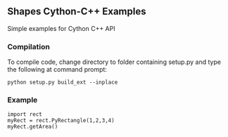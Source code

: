 ## Shapes Cython-C++ Examples
Simple examples for Cython C++ API

### Compilation
To compile code, change directory to folder containing setup.py and type the following at command prompt:
```
python setup.py build_ext --inplace
```

### Example
```
import rect
myRect = rect.PyRectangle(1,2,3,4)
myRect.getArea()
```